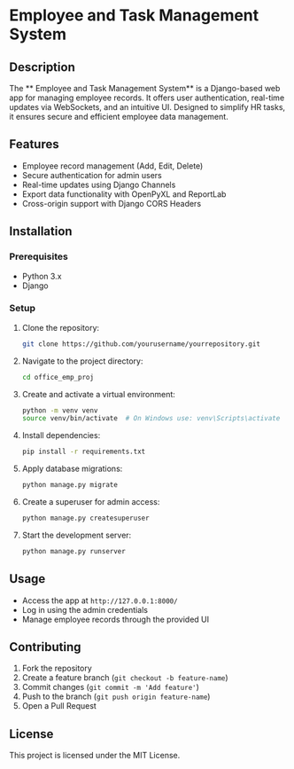 # Employee and Task Management System

## Description
The ** Employee and Task Management System** is a Django-based web app for managing employee records. It offers user authentication, real-time updates via WebSockets, and an intuitive UI. Designed to simplify HR tasks, it ensures secure and efficient employee data management.

## Features
- Employee record management (Add, Edit, Delete)
- Secure authentication for admin users
- Real-time updates using Django Channels
- Export data functionality with OpenPyXL and ReportLab
- Cross-origin support with Django CORS Headers

## Installation
### Prerequisites
- Python 3.x
- Django

### Setup
1. Clone the repository:
   ```sh
   git clone https://github.com/yourusername/yourrepository.git
   ```
2. Navigate to the project directory:
   ```sh
   cd office_emp_proj
   ```
3. Create and activate a virtual environment:
   ```sh
   python -m venv venv
   source venv/bin/activate  # On Windows use: venv\Scripts\activate
   ```
4. Install dependencies:
   ```sh
   pip install -r requirements.txt
   ```
5. Apply database migrations:
   ```sh
   python manage.py migrate
   ```
6. Create a superuser for admin access:
   ```sh
   python manage.py createsuperuser
   ```
7. Start the development server:
   ```sh
   python manage.py runserver
   ```

## Usage
- Access the app at `http://127.0.0.1:8000/`
- Log in using the admin credentials
- Manage employee records through the provided UI

## Contributing
1. Fork the repository
2. Create a feature branch (`git checkout -b feature-name`)
3. Commit changes (`git commit -m 'Add feature'`)
4. Push to the branch (`git push origin feature-name`)
5. Open a Pull Request

## License
This project is licensed under the MIT License.


